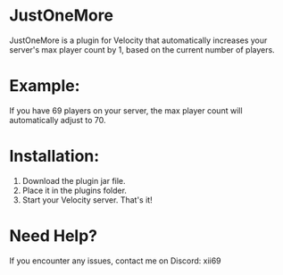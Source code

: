 # JustOneMore

JustOneMore is a plugin for Velocity that automatically increases your server's max player count by 1, based on the current number of players. 

# Example:
If you have 69 players on your server, the max player count will automatically adjust to 70.

# Installation:
1. Download the plugin jar file.
2. Place it in the plugins folder.
3. Start your Velocity server. That's it!

# Need Help?
If you encounter any issues, contact me on Discord: xii69
